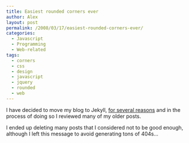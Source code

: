 ```yaml
---
title: Easiest rounded corners ever
author: Alex
layout: post
permalink: /2008/03/17/easiest-rounded-corners-ever/
categories:
  - Javascript
  - Programming
  - Web-related
tags:
  - corners
  - css
  - design
  - javascript
  - jquery
  - rounded
  - web
---
```


I have decided to move my blog to Jekyll, [for several reasons](http://carlboettiger.info/2012/05/01/Jekyll-vs-Wordpress.html) and in the process of doing so I reviewed many of my older posts.

I ended up deleting many posts that I considered not to be good enough, although I left this message to avoid generating tons of 404s... 